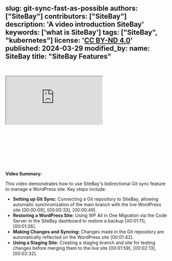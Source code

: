slug: git-sync-fast-as-possible
authors: ["SiteBay"]
contributors: ["SiteBay"]
description: 'A video introduction SiteBay'
keywords: ['what is SiteBay']
tags: ["SiteBay", "kubernetes"]
license: '[CC BY-ND 4.0](https://creativecommons.org/licenses/by-nd/4.0)'
published: 2024-03-29
modified_by:
  name: SiteBay
title: "SiteBay Features"
---

<!-- START_VERBATIM -->
<div class="relative w-full" style="padding-bottom: 56.25%; padding-top: 30px; height: 0; overflow: hidden;">
    <iframe
            class="absolute top-0 left-0 right-0 bottom-0 w-full h-full"
            src="https://www.youtube.com/watch?v=VvhQrbbHoqA"
            allow="accelerometer; autoplay; clipboard-write; encrypted-media; gyroscope; picture-in-picture"
            allowfullscreen
    ></iframe>
</div>
<!-- END_VERBATIM -->

**Video Summary:**

This video demonstrates how to use SiteBay's bidirectional Git sync feature to manage a WordPress site. Key steps include:

* **Setting up Git Sync:** Connecting a Git repository to SiteBay, allowing automatic synchronization of the main branch with the live WordPress site [00:00:09], [00:00:33], [00:00:49].
* **Restoring a WordPress Site:** Using WP All in One Migration via the Code Server in the SiteBay dashboard to restore a backup [00:01:11], [00:01:26].
* **Making Changes and Syncing:** Changes made in the Git repository are automatically reflected on the WordPress site [00:01:42].
* **Using a Staging Site:** Creating a staging branch and site for testing changes before merging them to the live site [00:01:59], [00:02:13], [00:02:32].

